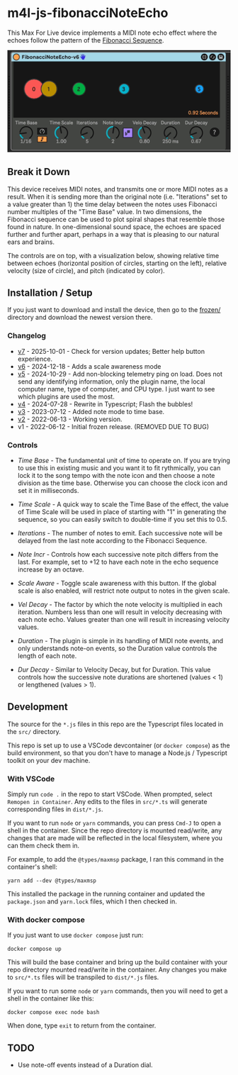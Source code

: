 # m4l-js-fibonacciNoteEcho

This Max For Live device implements a MIDI note echo effect where the echoes follow the pattern of the [Fibonacci Sequence](https://en.wikipedia.org/wiki/Fibonacci_number).

![Screenshot Example](images/screenshot.gif)

## Break it Down

This device receives MIDI notes, and transmits one or more MIDI notes as a result. When it is sending more than the original note (i.e. "Iterations" set to a value greater than 1) the time delay between the notes uses Fibonacci number multiples of the "Time Base" value. In two dimensions, the Fibonacci sequence can be used to plot spiral shapes that resemble those found in nature. In one-dimensional sound space, the echoes are spaced further and further apart, perhaps in a way that is pleasing to our natural ears and brains.

The controls are on top, with a visualization below, showing relative time between echoes (horizontal position of circles, starting on the left), relative velocity (size of circle), and pitch (indicated by color).

## Installation / Setup

If you just want to download and install the device, then go to the [frozen/](https://github.com/zsteinkamp/m4l-js-fibonacciNoteEcho/tree/main/frozen) directory and download the newest version there.

### Changelog

- [v7](https://github.com/zsteinkamp/m4l-js-fibonacciNoteEcho/releases/download/v7/fibonacciNoteEcho-v7.amxd) - 2025-10-01 - Check for version updates; Better help button experience.
- [v6](https://github.com/zsteinkamp/m4l-js-fibonacciNoteEcho/releases/download/v6/fibonacciNoteEcho-v6.amxd) - 2024-12-18 - Adds a scale awareness mode
- [v5](https://github.com/zsteinkamp/m4l-js-fibonacciNoteEcho/releases/download/v5/fibonacciNoteEcho-v5.amxd) - 2024-10-29 - Add non-blocking telemetry ping on load. Does not send any identifying information, only the plugin name, the local computer name, type of computer, and CPU type. I just want to see which plugins are used the most.
- [v4](https://github.com/zsteinkamp/m4l-js-fibonacciNoteEcho/releases/download/v4/fibonacciNoteEcho-v4.amxd) - 2024-07-28 - Rewrite in Typescript; Flash the bubbles!
- [v3](https://github.com/zsteinkamp/m4l-js-fibonacciNoteEcho/raw/main/frozen/FibonacciNoteEcho-v3.amxd) - 2023-07-12 - Added note mode to time base.
- [v2](https://github.com/zsteinkamp/m4l-js-fibonacciNoteEcho/raw/main/frozen/FibonacciNoteEcho-v2.amxd) - 2022-06-13 - Working version.
- v1 - 2022-06-12 - Initial frozen release. (REMOVED DUE TO BUG)

### Controls

- _Time Base_ - The fundamental unit of time to operate on. If you are trying to use this in existing music and you want it to fit rythmically, you can lock it to the song tempo with the note icon and then choose a note division as the time base. Otherwise you can choose the clock icon and set it in milliseconds.

- _Time Scale_ - A quick way to scale the Time Base of the effect, the value of Time Scale will be used in place of starting with "1" in generating the sequence, so you can easily switch to double-time if you set this to 0.5.

- _Iterations_ - The number of notes to emit. Each successive note will be delayed from the last note according to the Fibonacci Sequence.

- _Note Incr_ - Controls how each successive note pitch differs from the last. For example, set to +12 to have each note in the echo sequence increase by an octave.
- _Scale Aware_ - Toggle scale awareness with this button. If the global scale is also enabled, will restrict note output to notes in the given scale.

- _Vel Decay_ - The factor by which the note velocity is multiplied in each iteration. Numbers less than one will result in velocity decreasing with each note echo. Values greater than one will result in increasing velocity values.

- _Duration_ - The plugin is simple in its handling of MIDI note events, and only understands note-on events, so the Duration value controls the length of each note.

- _Dur Decay_ - Similar to Velocity Decay, but for Duration. This value controls how the successive note durations are shortened (values < 1) or lengthened (values > 1).

## Development

The source for the `*.js` files in this repo are the Typescript files located in the `src/` directory.

This repo is set up to use a VSCode devcontainer (or `docker compose`) as the build environment, so that you don't have to manage a Node.js / Typescript toolkit on your dev machine.

### With VSCode

Simply run `code .` in the repo to start VSCode. When prompted, select `Remopen in Container`. Any edits to the files in `src/*.ts` will generate corresponding files in `dist/*.js`.

If you want to run `node` or `yarn` commands, you can press `Cmd-J` to open a shell in the container. Since the repo directory is mounted read/write, any changes that are made will be reflected in the local filesystem, where you can them check them in.

For example, to add the `@types/maxmsp` package, I ran this command in the container's shell:

```
yarn add --dev @types/maxmsp
```

This installed the package in the running container and updated the `package.json` and `yarn.lock` files, which I then checked in.

### With docker compose

If you just want to use `docker compose` just run:

```
docker compose up
```

This will build the base container and bring up the build container with your repo directory mounted read/write in the container. Any changes you make to `src/*.ts` files will be transpiled to `dist/*.js` files.

If you want to run some `node` or `yarn` commands, then you will need to get a shell in the container like this:

```
docker compose exec node bash
```

When done, type `exit` to return from the container.

## TODO

- Use note-off events instead of a Duration dial.

